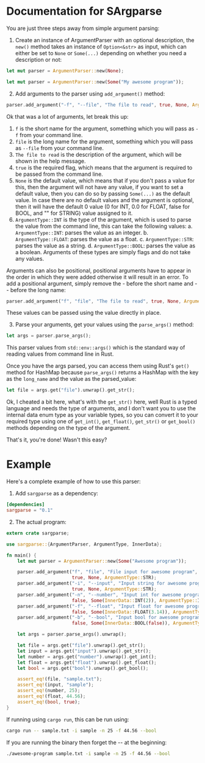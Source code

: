 # Documentation for SArgparse

You are just three steps away from simple argument parsing:

1. Create an instance of ArgumentParser with an optional description, the `new()` method takes an instance of `Option<&str>` as input, which can either be set to `None` or `Some(...)` depending on whether you need a description or not:

```rust
let mut parser = ArgumentParser::new(None);
```

```rust
let mut parser = ArgumentParser::new(Some("My awesome program"));
```

2. Add arguments to the parser using `add_argument()` method:

```rust
parser.add_argument("-f", "--file", "The file to read", true, None, ArgumentType::INT);
```

Ok that was a lot of arguments, let break this up:

1. `f` is the short name for the argument, something which you will pass as `-f` from your command line.
2. `file` is the long name for the argument, something which you will pass as `--file` from your command line.
3. `The file to read` is the description of the argument, which will be shown in the help message.
4. `true` is the required flag, which means that the argument is required to be passed from the command line.
5. `None` is the default value, which means that if you don't pass a value for this, then the argument will not have any value, if you want to set a default value, then you can do so by passing `Some(...)` as the default value. In case there are no default values and the argument is optional, then it will have the default 0 value (0 for INT, 0.0 for FLOAT, false for BOOL, and "" for STRING) value assigned to it.
6. `ArgumentType::INT` is the type of the argument, which is used to parse the value from the command line, this can take the following values:
    a. `ArgumentType::INT`: parses the value as an integer.
    b. `ArgumentType::FLOAT`: parses the value as a float.
    c. `ArgumentType::STR`: parses the value as a string.
    d. `ArgumentType::BOOL`: parses the value as a boolean. Arguments of these types are simply flags and do not take any values.

Arguments can also be positional, positional arguments have to appear in the order in which they were added otherwise it will result in an error. To add a positional argument, simply remove the - before the short name and -- before the long name:

```rust
parser.add_argument("f", "file", "The file to read", true, None, ArgumentType::INT);
```

These values can be passed using the value directly in place.

3. Parse your arguments, get your values using the `parse_args()` method:

```rust
let args = parser.parse_args();
```

This parser values from `std::env::args()` which is the standard way of reading values from command line in Rust.

Once you have the args parsed, you can access them using Rust's `get()` method for HashMap because `parse_args()` returns a HashMap with the key as the `long_name` and the value as the parsed_value:

```rust
let file = args.get("file").unwrap().get_str();
```

Ok, I cheated a bit here, what's with the `get_str()` here, well Rust is a typed language and needs the type of arguments, and I don't want you to use the internal data enum type as your variable types, so you can convert it to your required type using one of `get_int()`, `get_float()`, `get_str()` or `get_bool()` methods depending on the type of the argument.

That's it, you're done! Wasn't this easy? 

# Example

Here's a complete example of how to use this parser:

1. Add `sargparse` as a dependency:

```toml
[dependencies]
sargparse = "0.1"
```

2. The actual program:

```rust
extern crate sargparse;

use sargparse::{ArgumentParser, ArgumentType, InnerData};

fn main() {
    let mut parser = ArgumentParser::new(Some("Awesome program"));

    parser.add_argument("f", "file", "File input for awesome program", 
                        true, None, ArgumentType::STR);
    parser.add_argument("-i", "--input", "Input string for awesome program", 
                        true, None, ArgumentType::STR);
    parser.add_argument("-n", "--number", "Input int for awesome program", 
                        false, Some(InnerData::INT(2)), ArgumentType::INT);
    parser.add_argument("-f", "--float", "Input float for awesome program", 
                        false, Some(InnerData::FLOAT(3.14)), ArgumentType::FLOAT);
    parser.add_argument("-b", "--bool", "Input bool for awesome program", 
                        false, Some(InnerData::BOOL(false)), ArgumentType::BOOL);

    let args = parser.parse_args().unwrap();

    let file = args.get("file").unwrap().get_str();
    let input = args.get("input").unwrap().get_str();
    let number = args.get("number").unwrap().get_int();
    let float = args.get("float").unwrap().get_float();
    let bool = args.get("bool").unwrap().get_bool();

    assert_eq!(file, "sample.txt");
    assert_eq!(input, "sample");
    assert_eq!(number, 25);
    assert_eq!(float, 44.56);
    assert_eq!(bool, true);
}
```

If running using `cargo run`, this can be run using:

```bash
cargo run -- sample.txt -i sample -n 25 -f 44.56 --bool
```

If you are running the binary then forget the -- at the beginning:

```bash
./awesome-program sample.txt -i sample -n 25 -f 44.56 --bool
```